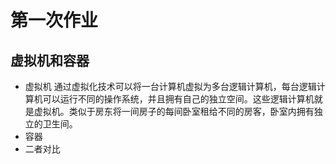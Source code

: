 # 第一次作业
## 虚拟机和容器
* 虚拟机
  通过虚拟化技术可以将一台计算机虚拟为多台逻辑计算机，每台逻辑计算机可以运行不同的操作系统，并且拥有自己的独立空间。这些逻辑计算机就是虚拟机。类似于房东将一间房子的每间卧室租给不同的房客，卧室内拥有独立的卫生间。
* 容器
* 二者对比
